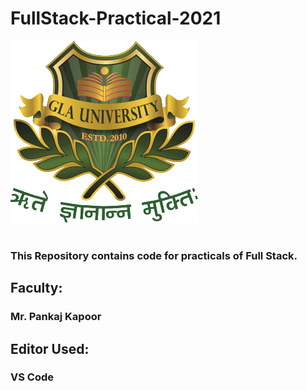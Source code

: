 # FullStack-Practical-2021
![alt text](https://raw.githubusercontent.com/dhawankumar484/FullStack-Practical-2021/master/Images/GLA_University_logo.png)<br><br>
<h3>This Repository contains code for practicals of Full Stack.</h3> 
<h2>Faculty:</h2> <h3>Mr. Pankaj Kapoor</h3>
<h2>Editor Used: </h2> <h3>VS Code</h3>
